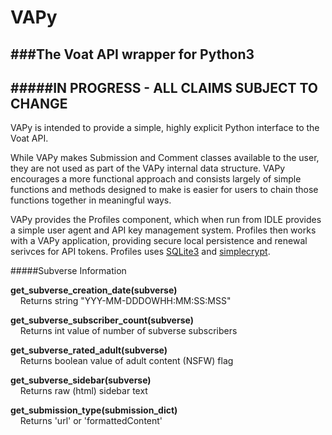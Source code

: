 # VAPy
###The Voat API wrapper for Python3  
---  
#####IN PROGRESS - ALL CLAIMS SUBJECT TO CHANGE
---  



VAPy is intended to provide a simple, highly explicit Python interface to the Voat API.  

While VAPy makes Submission and Comment classes available to the user, they are not used as part of the VAPy internal data structure. VAPy encourages a more functional approach and consists largely of simple functions and methods designed to make is easier for users to chain those functions together in meaningful ways.

VAPy provides the Profiles component, which when run from IDLE provides a simple user agent and API key management system. Profiles then works with a VAPy application, providing secure local persistence and renewal serivces for API tokens. Profiles uses [SQLite3](https://www.sqlite.org/) and [simplecrypt](https://github.com/andrewcooke/simple-crypt).


#####Subverse Information

**get_subverse_creation_date(**subverse**)**  
&nbsp;&nbsp;&nbsp;&nbsp;Returns string "YYY-MM-DDDOWHH:MM:SS:MSS"  

**get_subverse_subscriber_count(**subverse**)**  
&nbsp;&nbsp;&nbsp;&nbsp;Returns int value of number of subverse subscribers

**get_subverse_rated_adult(**subverse**)**  
&nbsp;&nbsp;&nbsp;&nbsp;Returns boolean value of adult content (NSFW) flag

**get_subverse_sidebar(**subverse**)**  
&nbsp;&nbsp;&nbsp;&nbsp;Returns raw (html) sidebar text

**get_submission_type(**submission_dict**)**  
&nbsp;&nbsp;&nbsp;&nbsp;Returns 'url' or 'formattedContent'